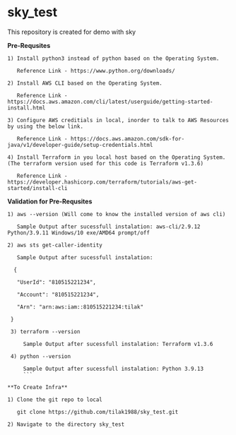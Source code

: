 # sky_test

This repository is created for demo with sky

**Pre-Requsites**
```
1) Install python3 instead of python based on the Operating System.

   Reference Link - https://www.python.org/downloads/
 
2) Install AWS CLI based on the Operating System.

   Reference Link - https://docs.aws.amazon.com/cli/latest/userguide/getting-started-install.html

3) Configure AWS creditials in local, inorder to talk to AWS Resources by using the below link.

   Reference Link - https://docs.aws.amazon.com/sdk-for-java/v1/developer-guide/setup-credentials.html
   
4) Install Terraform in you local host based on the Operating System. (The terraform version used for this code is Terraform v1.3.6)

   Reference Link - https://developer.hashicorp.com/terraform/tutorials/aws-get-started/install-cli
   ```

**Validation for Pre-Requsites** 
```
1) aws --version (Will come to know the installed version of aws cli) 

   Sample Output after sucessfull instalation: aws-cli/2.9.12 Python/3.9.11 Windows/10 exe/AMD64 prompt/off
   
2) aws sts get-caller-identity
 
   Sample Output after sucessfull instalation: 
  
  {
  
   "UserId": "810515221234",
   
   "Account": "810515221234",
   
   "Arn": "arn:aws:iam::810515221234:tilak"
   
 } 

 3) terraform --version    
    
     Sample Output after sucessfull instalation: Terraform v1.3.6
     
 4) python --version
  
     Sample Output after sucessfull instalation: Python 3.9.13
     ```
   
**To Create Infra**

1) Clone the git repo to local

   git clone https://github.com/tilak1988/sky_test.git
   
2) Navigate to the directory sky_test



